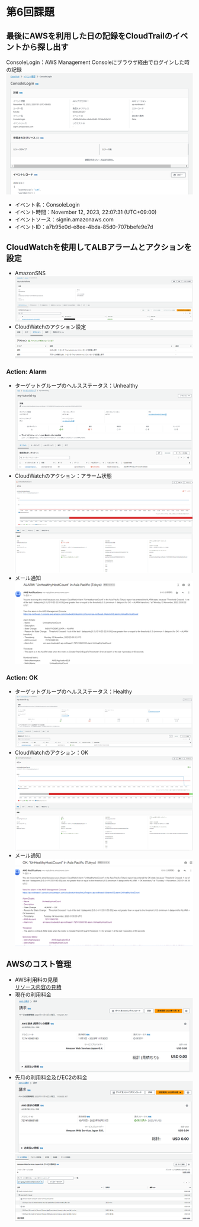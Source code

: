 # 第6回課題
## 最後にAWSを利用した日の記録をCloudTrailのイベントから探し出す
ConsoleLogin：AWS Management Consoleにブラウザ経由でログインした時の記録
![ct_console-login](/images/lecture06/ct_console-login.png)
* イベント名：ConsoleLogin
* イベント時間：November 12, 2023, 22:07:31 (UTC+09:00)
* イベントソース：signin.amazonaws.com
* イベントID：a7b95e0d-e8ee-4bda-85d0-707bbefe9e7d

## CloudWatchを使用してALBアラームとアクションを設定
* AmazonSNS
![cw_AmazonSNS](/images/lecture06/cw_AmazonSNS.png)
* CloudWatchのアクション設定
![cw_action](/images/lecture06/cw_action.png)
### Action: Alarm
* ターゲットグループのヘルスステータス：Unhealthy
![cw_unhealthy-tg](/images/lecture06/cw_unhealthy-tg.png)
* CloudWatchのアクション：アラーム状態
![cw_alarm-UnHealthyHostCount](/images/lecture06/cw_alarm-UnHealthyHostCount.png)
* メール通知
![cw_mail-alarm](/images/lecture06/cw_mail-alarm.png)
### Action: OK
* ターゲットグループのヘルスステータス：Healthy
![cw_healthy-tg](/images/lecture06/cw_healthy-tg.png)
* CloudWatchのアクション：OK
![cw_ok-UnHealthyHostCount](/images/lecture06/cw_ok-UnHealthyHostCount.png)
* メール通知
![cw_mail-ok](/images/lecture06/cw_mail-ok.png)

## AWSのコスト管理
* AWS利用料の見積<br>
[リソース内容の見積](https://calculator.aws/#/estimate?id=a0b438c69bde7ad75d0c8b04e3743897f237ab38)
* 現在の利用料金
![cost_Nov](/images/lecture06/cost_Nov.png)
* 先月の利用料金及びEC2の料金
![cost_Oct](/images/lecture06/cost_Oct.png)
![cost_ec2](/images/lecture06/cost_ec2.png)


